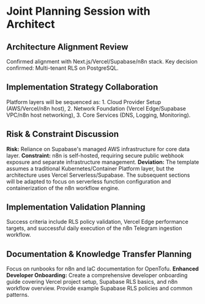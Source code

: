 # Joint Planning Session with Architect

## Architecture Alignment Review
Confirmed alignment with Next.js/Vercel/Supabase/n8n stack. Key decision confirmed: Multi-tenant RLS on PostgreSQL.

## Implementation Strategy Collaboration
Platform layers will be sequenced as: 1. Cloud Provider Setup (AWS/Vercel/n8n host), 2. Network Foundation (Vercel Edge/Supabase VPC/n8n host networking), 3. Core Services (DNS, Logging, Monitoring).

## Risk & Constraint Discussion
**Risk:** Reliance on Supabase's managed AWS infrastructure for core data layer. **Constraint:** n8n is self-hosted, requiring secure public webhook exposure and separate infrastructure management. **Deviation:** The template assumes a traditional Kubernetes/Container Platform layer, but the architecture uses Vercel Serverless/Supabase. The subsequent sections will be adapted to focus on serverless function configuration and containerization of the n8n workflow engine.

## Implementation Validation Planning
Success criteria include RLS policy validation, Vercel Edge performance targets, and successful daily execution of the n8n Telegram ingestion workflow.

## Documentation & Knowledge Transfer Planning
Focus on runbooks for n8n and IaC documentation for OpenTofu. **Enhanced Developer Onboarding:** Create a comprehensive developer onboarding guide covering Vercel project setup, Supabase RLS basics, and n8n workflow overview. Provide example Supabase RLS policies and common patterns.
